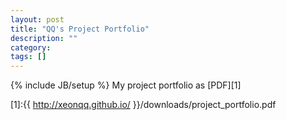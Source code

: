 ```yaml
---
layout: post
title: "QQ's Project Portfolio"
description: ""
category: 
tags: []
---
```

{% include JB/setup %}
My project portfolio as [PDF][1]

[1]:{{ http://xeonqq.github.io/ }}/downloads/project_portfolio.pdf

